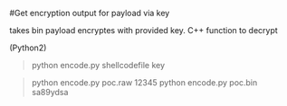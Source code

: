 #Get encryption output for payload via key

takes bin payload encryptes with provided key.
C++ function to decrypt

(Python2)
>python encode.py shellcodefile key

>python encode.py poc.raw 12345
>python encode.py poc.bin sa89ydsa
